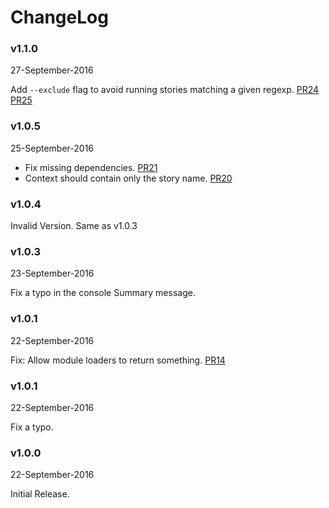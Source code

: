# ChangeLog

### v1.1.0
27-September-2016

Add `--exclude` flag to avoid running stories matching a given regexp. [PR24](https://github.com/kadirahq/storyshots/pull/24) [PR25](https://github.com/kadirahq/storyshots/pull/25)

### v1.0.5
25-September-2016

* Fix missing dependencies. [PR21](https://github.com/kadirahq/storyshots/pull/21)
* Context should contain only the story name. [PR20](https://github.com/kadirahq/storyshots/pull/20)

### v1.0.4

Invalid Version. Same as v1.0.3

### v1.0.3
23-September-2016

Fix a typo in the console Summary message.

### v1.0.1
22-September-2016

Fix: Allow module loaders to return something. [PR14](https://github.com/kadirahq/storyshots/pull/14)

### v1.0.1
22-September-2016

Fix a typo.

### v1.0.0
22-September-2016

Initial Release.
